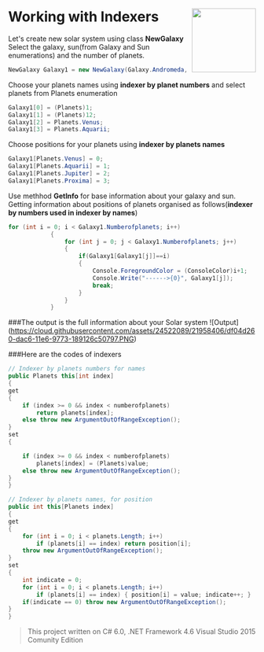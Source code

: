 # Working with Indexers  <img src="https://cloud.githubusercontent.com/assets/24522089/21962098/41a510c8-db36-11e6-95ef-eb392a0a1919.png" align="right" width="130px" height="130px" /> 

Let's create new solar system using class **NewGalaxy**                 
Select the galaxy, sun(from Galaxy and Sun enumerations) and the number of planets.

```c#
NewGalaxy Galaxy1 = new NewGalaxy(Galaxy.Andromeda, Sun.Sirius, 4);
```

Choose your planets names using **indexer by planet numbers** and select planets from Planets enumeration
```c#
Galaxy1[0] = (Planets)1;
Galaxy1[1] = (Planets)12;
Galaxy1[2] = Planets.Venus;
Galaxy1[3] = Planets.Aquarii;
```

Choose positions for your planets using **indexer by planets names**
```c#
Galaxy1[Planets.Venus] = 0;
Galaxy1[Planets.Aquarii] = 1;
Galaxy1[Planets.Jupiter] = 2;
Galaxy1[Planets.Proxima] = 3;
```
Use methhod **GetInfo** for base information about your galaxy and sun.             
Getting information about positions of planets organised as follows(**indexer by numbers used in indexer by names**)
```C#
for (int i = 0; i < Galaxy1.Numberofplanets; i++)
            {
                for (int j = 0; j < Galaxy1.Numberofplanets; j++)
                {
                    if(Galaxy1[Galaxy1[j]]==i)
                    {
                        Console.ForegroundColor = (ConsoleColor)i+1;
                        Console.Write("------>{0}", Galaxy1[j]);
                        break;
                    }
                }           
            }
```
###The output is the full information about your Solar system
![Output] (https://cloud.githubusercontent.com/assets/24522089/21958406/df04d260-dac6-11e6-9773-189126c50797.PNG)

###Here are the codes of indexers
```C#
// Indexer by planets numbers for names
public Planets this[int index]
{
get
{
    if (index >= 0 && index < numberofplanets)
        return planets[index];
    else throw new ArgumentOutOfRangeException();
}
set
{

    if (index >= 0 && index < numberofplanets)
        planets[index] = (Planets)value;
    else throw new ArgumentOutOfRangeException();
}
}

// Indexer by planets names, for position
public int this[Planets index]
{
get
{
    for (int i = 0; i < planets.Length; i++)
        if (planets[i] == index) return position[i];
    throw new ArgumentOutOfRangeException();
}
set
{
    int indicate = 0;
    for (int i = 0; i < planets.Length; i++)
        if (planets[i] == index) { position[i] = value; indicate++; }
    if(indicate == 0) throw new ArgumentOutOfRangeException();
}
}
```

> This project written on C# 6.0, .NET Framework 4.6 Visual Studio 2015 Comunity Edition
